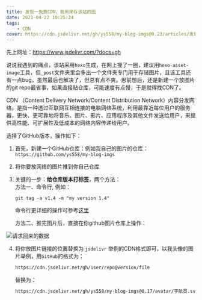 ```yaml
---
title: 发现一免费CDN，我用来存该站的图
date: 2021-04-22 10:25:24
tags:
    - CDN
cover: https://cdn.jsdelivr.net/gh/ys558/my-blog-imgs@0.23/articles/发现一免费CDN，我用来存该站的图/cover.png
---
```


先上网址：https://www.jsdelivr.com/?docs=gh 

<!-- more -->

说说我遇到的痛点，该站采用`hexo`生成，在网上搜了一圈，建议用`hexo-asset-image`工具，但`_post`文件夹里会多出一个文件夹专门用于存储图片，且该工具还有一点bug，虽然最后也解决了，但总有点不爽。思前想后，还是新建一个放图片的git repo最省事，如果直接贴仓库，可能速度有点慢，于是就得找CDN了。

CDN （Content Delivery Network/Content Distribution Network）内容分发网络。是指一种透过互联网互相连接的电脑网络系统，利用最靠近每位用户的服务器，更快、更可靠地将音乐、图片、影片、应用程序及其他文件发送给用户，来提供高性能、可扩展性及低成本的网络内容传递给用户。 

选择了GitHub版本，操作如下：

1. 首先，新建一个GitHub仓库：例如我自己的图片的仓库： `https://github.com/ys558/my-blog-imgs`
2. 将你要放网络的图片推到你自己仓库
3. 关键的一步：**给仓库版本打标签**，两个方法：  
  方法一、命令行, 例如：
    ```
    git tag -a v1.4 -m "my version 1.4"
    ```
    命令行更详细的操作可参考[这里](https://git-scm.com/book/zh/v2/Git-%E5%9F%BA%E7%A1%80-%E6%89%93%E6%A0%87%E7%AD%BE)

    方法二、推完图片后，直接在你github图片仓库上操作：

  ![请求回来的数据](https://cdn.jsdelivr.net/gh/ys558/my-blog-imgs@0.21/articles/发现一免费CDN，我用来存该站的图/git-version.png)


4. 将你放图片链接的位置替换为 `jsdelivr` 举例的CDN格式即可，以我头像的图片举例，用`GitHub`的格式为：
    
    ```bash
    https://cdn.jsdelivr.net/gh/user/repo@version/file   
    ```
    替换为：
    ```bash
    https://cdn.jsdelivr.net/gh/ys558/my-blog-imgs@0.17/avatar/宇航员.svg
    ```